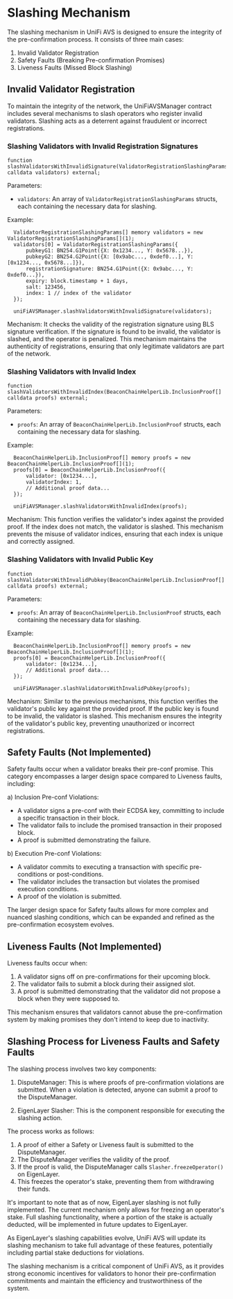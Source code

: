 # Slashing Mechanism

The slashing mechanism in UniFi AVS is designed to ensure the integrity of the pre-confirmation process. It consists of three main cases:

1. Invalid Validator Registration
2. Safety Faults (Breaking Pre-confirmation Promises)
3. Liveness Faults (Missed Block Slashing)

## Invalid Validator Registration
To maintain the integrity of the network, the UniFiAVSManager contract includes several mechanisms to slash operators who register invalid validators. Slashing acts as a deterrent against fraudulent or incorrect registrations.

### Slashing Validators with Invalid Registration Signatures

```solidity
function slashValidatorsWithInvalidSignature(ValidatorRegistrationSlashingParams[] calldata validators) external;
```
Parameters:
- `validators`: An array of `ValidatorRegistrationSlashingParams` structs, each containing the necessary data for slashing.

Example:
```solidity
  ValidatorRegistrationSlashingParams[] memory validators = new ValidatorRegistrationSlashingParams[](1);
  validators[0] = ValidatorRegistrationSlashingParams({
      pubkeyG1: BN254.G1Point({X: 0x1234..., Y: 0x5678...}),
      pubkeyG2: BN254.G2Point({X: [0x9abc..., 0xdef0...], Y: [0x1234..., 0x5678...]}),
      registrationSignature: BN254.G1Point({X: 0x9abc..., Y: 0xdef0...}),
      expiry: block.timestamp + 1 days,
      salt: 123456,
      index: 1 // index of the validator
  });

  uniFiAVSManager.slashValidatorsWithInvalidSignature(validators);
```

Mechanism:
It checks the validity of the registration signature using BLS signature verification. If the signature is found to be invalid, the validator is slashed, and the operator is penalized. This mechanism maintains the authenticity of registrations, ensuring that only legitimate validators are part of the network.

### Slashing Validators with Invalid Index

```solidity
function slashValidatorsWithInvalidIndex(BeaconChainHelperLib.InclusionProof[] calldata proofs) external;
```  
Parameters:
- `proofs`: An array of `BeaconChainHelperLib.InclusionProof` structs, each containing the necessary data for slashing.

Example:

```solidity
  BeaconChainHelperLib.InclusionProof[] memory proofs = new BeaconChainHelperLib.InclusionProof[](1);
  proofs[0] = BeaconChainHelperLib.InclusionProof({
      validator: [0x1234...],
      validatorIndex: 1,
      // Additional proof data...
  });

  uniFiAVSManager.slashValidatorsWithInvalidIndex(proofs);
```

Mechanism:
This function verifies the validator's index against the provided proof. If the index does not match, the validator is slashed. This mechanism prevents the misuse of validator indices, ensuring that each index is unique and correctly assigned.

### Slashing Validators with Invalid Public Key

```solidity
function slashValidatorsWithInvalidPubkey(BeaconChainHelperLib.InclusionProof[] calldata proofs) external;
```
Parameters:
- `proofs`: An array of `BeaconChainHelperLib.InclusionProof` structs, each containing the necessary data for slashing.

Example:
```solidity
  BeaconChainHelperLib.InclusionProof[] memory proofs = new BeaconChainHelperLib.InclusionProof[](1);
  proofs[0] = BeaconChainHelperLib.InclusionProof({
      validator: [0x1234...],
      // Additional proof data...
  });

  uniFiAVSManager.slashValidatorsWithInvalidPubkey(proofs);
```

Mechanism:
Similar to the previous mechanisms, this function verifies the validator's public key against the provided proof. If the public key is found to be invalid, the validator is slashed. This mechanism ensures the integrity of the validator's public key, preventing unauthorized or incorrect registrations.

## Safety Faults (Not Implemented)

Safety faults occur when a validator breaks their pre-conf promise. This category encompasses a larger design space compared to Liveness faults, including:

a) Inclusion Pre-conf Violations:
   - A validator signs a pre-conf with their ECDSA key, committing to include a specific transaction in their block.
   - The validator fails to include the promised transaction in their proposed block.
   - A proof is submitted demonstrating the failure.

b) Execution Pre-conf Violations:
   - A validator commits to executing a transaction with specific pre-conditions or post-conditions.
   - The validator includes the transaction but violates the promised execution conditions.
   - A proof of the violation is submitted.

The larger design space for Safety faults allows for more complex and nuanced slashing conditions, which can be expanded and refined as the pre-confirmation ecosystem evolves.

## Liveness Faults (Not Implemented)

Liveness faults occur when:

1. A validator signs off on pre-confirmations for their upcoming block.
2. The validator fails to submit a block during their assigned slot.
3. A proof is submitted demonstrating that the validator did not propose a block when they were supposed to.

This mechanism ensures that validators cannot abuse the pre-confirmation system by making promises they don't intend to keep due to inactivity.

## Slashing Process for Liveness Faults and Safety Faults

The slashing process involves two key components:

1. DisputeManager: This is where proofs of pre-confirmation violations are submitted. When a violation is detected, anyone can submit a proof to the DisputeManager.

2. EigenLayer Slasher: This is the component responsible for executing the slashing action.

The process works as follows:

1. A proof of either a Safety or Liveness fault is submitted to the DisputeManager.
2. The DisputeManager verifies the validity of the proof.
3. If the proof is valid, the DisputeManager calls `Slasher.freezeOperator()` on EigenLayer.
4. This freezes the operator's stake, preventing them from withdrawing their funds.

It's important to note that as of now, EigenLayer slashing is not fully implemented. The current mechanism only allows for freezing an operator's stake. Full slashing functionality, where a portion of the stake is actually deducted, will be implemented in future updates to EigenLayer.

As EigenLayer's slashing capabilities evolve, UniFi AVS will update its slashing mechanism to take full advantage of these features, potentially including partial stake deductions for violations.

The slashing mechanism is a critical component of UniFi AVS, as it provides strong economic incentives for validators to honor their pre-confirmation commitments and maintain the efficiency and trustworthiness of the system.
